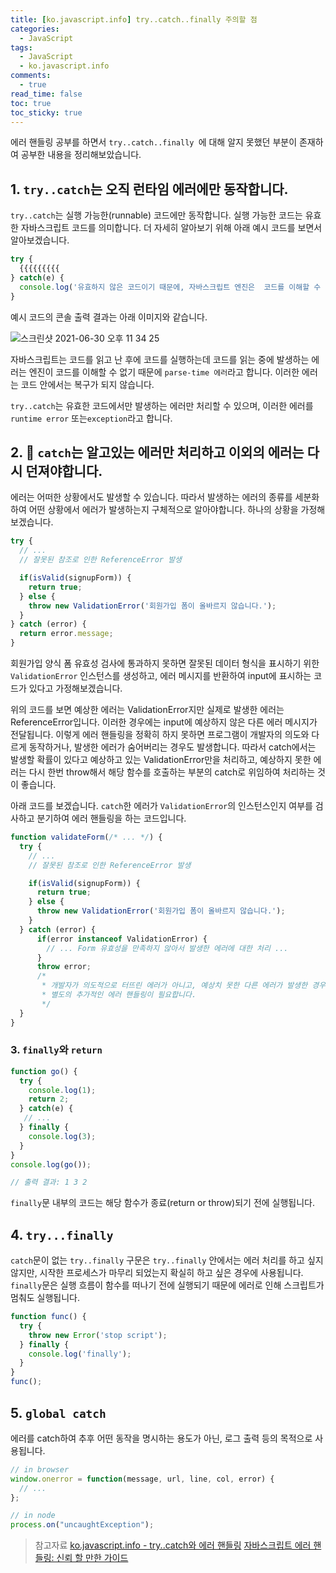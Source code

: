 ```yaml
---
title: [ko.javascript.info] try..catch..finally 주의할 점
categories:
  - JavaScript
tags:
  - JavaScript
  - ko.javascript.info
comments:
  - true
read_time: false
toc: true
toc_sticky: true
---
```



에러 핸들링 공부를 하면서 `try..catch..finally `에 대해 알지 못했던 부분이 존재하여 공부한 내용을 정리해보았습니다.

## 1. `try..catch`는 오직 런타임 에러에만 동작합니다. 

`try..catch`는 실행 가능한(runnable) 코드에만 동작합니다. 실행 가능한 코드는 유효한 자바스크립트 코드를 의미합니다.
더 자세히 알아보기 위해 아래 예시 코드를 보면서 알아보겠습니다.

```javascript
try {
  {{{{{{{{{
} catch(e) {
  console.log('유효하지 않은 코드이기 때문에, 자바스크립트 엔진은  코드를 이해할 수 없습니다.');
}
```

예시 코드의 콘솔 출력 결과는 아래 이미지와 같습니다.

![스크린샷 2021-06-30 오후 11 34 25](https://user-images.githubusercontent.com/46208349/123979468-b6b0f080-d9fb-11eb-9d73-011602963385.png)

자바스크립트는 코드를 읽고 난 후에 코드를 실행하는데 코드를 읽는 중에 발생하는 에러는 엔진이 코드를 이해할 수 없기 때문에 `parse-time 에러`라고 합니다. 이러한 에러는 코드 안에서는 복구가 되지 않습니다.

`try..catch`는 유효한 코드에서만 발생하는 에러만 처리할 수 있으며, 이러한 에러를 `runtime error` 또는`exception`라고 합니다.

## 2. 📌 `catch`는 알고있는 에러만 처리하고 이외의 에러는 다시 던져야합니다. 

에러는 어떠한 상황에서도 발생할 수 있습니다. 따라서 발생하는 에러의 종류를 세분화하여 어떤 상황에서 에러가 발생하는지 구체적으로 알아야합니다. 하나의 상황을 가정해보겠습니다.

```javascript
try {
  // ... 
  // 잘못된 참조로 인한 ReferenceError 발생

  if(isValid(signupForm)) {
    return true;
  } else {
    throw new ValidationError('회원가입 폼이 올바르지 않습니다.');
  }
} catch (error) {
  return error.message;
}
```

회원가입 양식 폼 유효성 검사에 통과하지 못하면 잘못된 데이터 형식을 표시하기 위한 `ValidationError` 인스턴스를 생성하고, 에러 메시지를 반환하여 input에 표시하는 코드가 있다고 가정해보겠습니다.

위의 코드를 보면 예상한 에러는 ValidationError지만 실제로 발생한 에러는 ReferenceError입니다. 이러한 경우에는 input에 예상하지 않은 다른 에러 메시지가 전달됩니다. 이렇게 에러 핸들링을 정확히 하지 못하면 프로그램이 개발자의 의도와 다르게 동작하거나, 발생한 에러가 숨어버리는 경우도 발생합니다.  따라서 catch에서는 발생할 확률이 있다고 예상하고 있는 ValidationError만을 처리하고, 예상하지 못한 에러는 다시 한번 throw해서 해당 함수를 호출하는 부분의 catch로 위임하여 처리하는 것이 좋습니다.

아래 코드를 보겠습니다. `catch`한 에러가 `ValidationError`의 인스턴스인지 여부를 검사하고 분기하여 에러 핸들링을 하는 코드입니다.

```javascript
function validateForm(/* ... */) {
  try {
    // ... 
    // 잘못된 참조로 인한 ReferenceError 발생

    if(isValid(signupForm)) {
      return true;
    } else {
      throw new ValidationError('회원가입 폼이 올바르지 않습니다.');
    }
  } catch (error) {
      if(error instanceof ValidationError) {
        // ... Form 유효성을 만족하지 않아서 발생한 에러에 대한 처리 ...
      }
      throw error;  
      /* 
       * 개발자가 의도적으로 터뜨린 에러가 아니고, 예상치 못한 다른 에러가 발생한 경우입니다.
       * 별도의 추가적인 에러 핸들링이 필요합니다.
       */ 
  }
}
```


### 3. `finally`와 `return`

```javascript
function go() {
  try {
    console.log(1);
    return 2;
  } catch(e) {
   // ...
  } finally {
    console.log(3);
  }
}
console.log(go());

// 출력 결과: 1 3 2
```

`finally`문 내부의 코드는 해당 함수가 종료(return or throw)되기 전에 실행됩니다.


## 4. `try...finally`

`catch`문이 없는 `try..finally` 구문은 `try..finally` 안에서는 에러 처리를 하고 싶지 않지만, 시작한 프로세스가 마무리 되었는지 확실히 하고 싶은 경우에 사용됩니다. `finally`문은 실행 흐름이 함수를 떠나기 전에 실행되기 때문에 에러로 인해 스크립트가 멈춰도 실행됩니다.

```javascript
function func() {
  try {
    throw new Error('stop script');
  } finally {
    console.log('finally');
  }
}
func();
```

## 5. `global catch`

에러를 catch하여 추후 어떤 동작을 명시하는 용도가 아닌, 로그 출력 등의 목적으로 사용됩니다.

```javascript
// in browser
window.onerror = function(message, url, line, col, error) {
  // ...
};

// in node
process.on("uncaughtException");
```

>참고자료
[ko.javascript.info - try..catch와 에러 핸들링](https://ko.javascript.info/try-catch)
[자바스크립트 에러 핸들링: 신뢰 할 만한 가이드](https://github.com/FEDevelopers/tech.description/wiki/%EC%9E%90%EB%B0%94%EC%8A%A4%ED%81%AC%EB%A6%BD%ED%8A%B8-%EC%97%90%EB%9F%AC-%ED%95%B8%EB%93%A4%EB%A7%81-:-%EC%8B%A0%EB%A2%B0-%ED%95%A0-%EB%A7%8C%ED%95%9C-%EA%B0%80%EC%9D%B4%EB%93%9C)